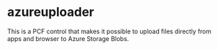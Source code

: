 # azureuploader
This is a PCF control that makes it possible to upload files directly from apps and browser to Azure Storage Blobs. 
